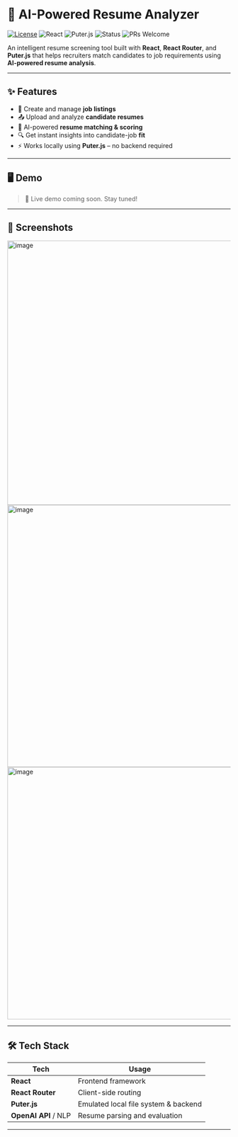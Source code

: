 # 💼 AI-Powered Resume Analyzer

[![License](https://img.shields.io/badge/License-MIT-blue.svg)](LICENSE)
![React](https://img.shields.io/badge/React-18+-61DAFB?logo=react)
![Puter.js](https://img.shields.io/badge/Puter.js-Local%20FS%20Backend-orange)
![Status](https://img.shields.io/badge/Status-In%20Progress-yellow)
![PRs Welcome](https://img.shields.io/badge/PRs-welcome-brightgreen.svg)

An intelligent resume screening tool built with **React**, **React Router**, and **Puter.js** that helps recruiters match candidates to job requirements using **AI-powered resume analysis**.

---

## ✨ Features

- 📄 Create and manage **job listings**
- 📤 Upload and analyze **candidate resumes**
- 🧠 AI-powered **resume matching & scoring**
- 🔍 Get instant insights into candidate-job **fit**
- ⚡ Works locally using **Puter.js** – no backend required

---

## 🖥️ Demo

> 🚧 Live demo coming soon. Stay tuned!

---

## 📸 Screenshots

<p float="left">
<img width="1146" height="597" alt="image" src="https://github.com/user-attachments/assets/1d83aea7-9c7c-4dcf-b3dc-6ead84df39c6" />
<img width="866" height="592" alt="image" src="https://github.com/user-attachments/assets/5e4ad761-763f-44e7-95ed-b67bc77eb9c6" />
<img width="1214" height="570" alt="image" src="https://github.com/user-attachments/assets/ac336e09-691a-4c54-a004-ed83b596c0be" /> 
</p>

---

## 🛠️ Tech Stack

| Tech        | Usage                                  |
|-------------|----------------------------------------|
| **React**   | Frontend framework                     |
| **React Router** | Client-side routing               |
| **Puter.js** | Emulated local file system & backend  |
| **OpenAI API** / NLP | Resume parsing and evaluation |

---
